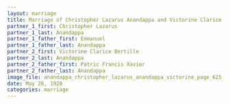 ```yaml
---
layout: marriage
title: Marriage of Christopher Lazarus Anandappa and Victorine Clarice Bertille Anandappa
partner_1_first: Christopher Lazarus
partner_1_last: Anandappa
partner_1_father_first: Emmanuel
partner_1_father_last: Anandappa
partner_2_first: Victorine Clarice Bertille
partner_2_last: Anandappa
partner_2_father_first: Patric Francis Xavier
partner_2_father_last: Anandappa
image_file: anandappa_christopher_lazarus_anandappa_victorine_page_625_year_1928
date: May 28, 1928
categories: marriage
---
```


